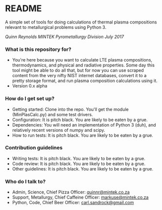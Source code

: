 # README #

A simple set of tools for doing calculations of thermal plasma compositions relevant to metallurgical problems using Python 3.

*Quinn Reynolds* 
*MINTEK Pyrometallurgy Division* 
*July 2017* 

### What is this repository for? ###

* You're here because you want to calculate LTE plasma compositions, thermodynamics, and physical and radiative properties. Some day this tool might be able to do all that, but for now you can use scraped content from the very nifty NIST internet databases, convert it to a pretty storage format, and run plasma composition calculations using it.
* Version 0.x alpha

### How do I get set up? ###

* Getting started: Clone into the repo. You'll get the module (MinPlasCalc.py) and some test drivers.
* Configuration: It is pitch black. You are likely to be eaten by a grue.
* Dependencies: You will need an implementation of Python 3 (duh), and relatively recent versions of numpy and scipy.
* How to run tests: It is pitch black. You are likely to be eaten by a grue.

### Contribution guidelines ###

* Writing tests: It is pitch black. You are likely to be eaten by a grue.
* Code review: It is pitch black. You are likely to be eaten by a grue.
* Other guidelines: It is pitch black. You are likely to be eaten by a grue.

### Who do I talk to? ###

* Admin, Science, Chief Pizza Officer: quinnr@mintek.co.za
* Support, Metallurgy, Chief Caffeine Officer: markuse@mintek.co.za
* Python, Code, Chief Beer Officer: carl.sandrock@gmail.com
